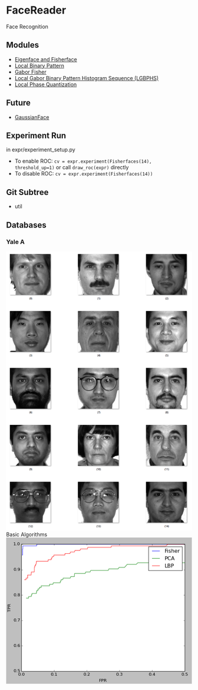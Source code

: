 # FaceReader
Face Recognition  

## Modules
* [Eigenface and Fisherface](http://www.cs.columbia.edu/~belhumeur/journal/fisherface-pami97.pdf)
* [Local Binary Pattern](http://docs.opencv.org/modules/contrib/doc/facerec/facerec_tutorial.html#local-binary-patterns-histograms)
* [Gabor Fisher](http://citeseerx.ist.psu.edu/viewdoc/download?doi=10.1.1.1.7675&rep=rep1&type=pdf)
* [Local Gabor Binary Pattern Histogram Sequence (LGBPHS)](http://www.jdl.ac.cn/user/sgshan/pub/ICCV2005-ZhangShan-LGBP.pdf)
* [Local Phase Quantization](http://www.ee.oulu.fi/research/imag/mvg/files/pdf/ICISP08.pdf)  

## Future
* [GaussianFace](http://arxiv.org/pdf/1404.3840.pdf) 

## Experiment Run
in expr/experiment_setup.py  
* To enable ROC: `cv = expr.experiment(Fisherfaces(14), threshold_up=1)` or call `draw_roc(expr)` directly  
* To disable ROC: `cv = expr.experiment(Fisherfaces(14))`  

## Git Subtree
* util 

## Databases
### Yale A 
![](/img/yale_a.png)
Basic Algorithms  
![](/img/basics.png)

